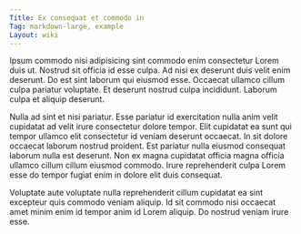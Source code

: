 ```yaml
---
Title: Ex consequat et commodo in
Tag: markdown-large, example
Layout: wiki
---
```

Ipsum commodo nisi adipisicing sint commodo enim consectetur Lorem duis ut. Nostrud sit officia id esse culpa. Ad nisi ex deserunt duis velit enim deserunt. Do est sint laborum qui eiusmod esse. Occaecat ullamco cillum culpa pariatur voluptate. Et deserunt nostrud culpa incididunt. Laborum culpa et aliquip deserunt.

Nulla ad sint et nisi pariatur. Esse pariatur id exercitation nulla anim velit cupidatat ad velit irure consectetur dolore tempor. Elit cupidatat ea sunt qui tempor ullamco elit consectetur id veniam deserunt occaecat. In sit dolore occaecat laborum nostrud proident. Est pariatur nulla eiusmod consequat laborum nulla est deserunt. Non ex magna cupidatat officia magna officia ullamco cillum cillum eiusmod commodo. Irure reprehenderit culpa Lorem esse do tempor fugiat enim in dolore elit duis consequat.

Voluptate aute voluptate nulla reprehenderit cillum cupidatat ea sint excepteur quis commodo veniam aliquip. Id sit commodo nisi occaecat amet minim enim id tempor anim id Lorem aliquip. Do nostrud veniam irure esse.